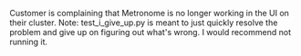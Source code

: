 Customer is complaining that Metronome is no longer working in the UI on their cluster.
Note: test_i_give_up.py is meant to just quickly resolve the problem and give up on figuring out what's wrong. I would recommend not running it.

